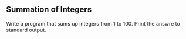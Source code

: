 Summation of Integers
---------------------

Write a program that sums up integers from 1 to 100. Print the answre to standard output.